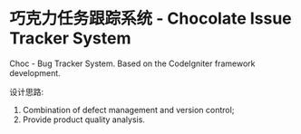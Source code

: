 # 巧克力任务跟踪系统 - Chocolate Issue Tracker System
Choc - Bug Tracker System. Based on the CodeIgniter framework development.

设计思路:

1. Combination of defect management and version control;
2. Provide product quality analysis.
